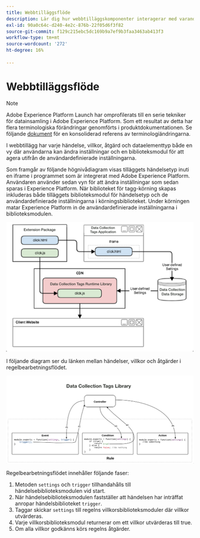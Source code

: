 ```yaml
---
title: Webbtilläggsflöde
description: Lär dig hur webbtilläggskomponenter interagerar med varandra vid körning i Adobe Experience Platform.
exl-id: 90a0c64c-d240-4e2c-876b-22f05d6f3f82
source-git-commit: f129c215ebc5dc169b9a7ef9b3faa3463ab413f3
workflow-type: tm+mt
source-wordcount: '272'
ht-degree: 16%

---
```


# Webbtilläggsflöde

>[!NOTE]
>
>Adobe Experience Platform Launch har omprofilerats till en serie tekniker för datainsamling i Adobe Experience Platform. Som ett resultat av detta har flera terminologiska förändringar genomförts i produktdokumentationen. Se följande [dokument](../../term-updates.md) för en konsoliderad referens av terminologiändringarna.

I webbtillägg har varje händelse, villkor, åtgärd och dataelementtyp både en vy där användarna kan ändra inställningar och en biblioteksmodul för att agera utifrån de användardefinierade inställningarna.

Som framgår av följande högnivådiagram visas tilläggets händelsetyp inuti en iframe i programmet som är integrerat med Adobe Experience Platform. Användaren använder sedan vyn för att ändra inställningar som sedan sparas i Experience Platform. När biblioteket för tagg-körning skapas inkluderas både tilläggets biblioteksmodul för händelsetyp och de användardefinierade inställningarna i körningsbiblioteket. Under körningen matar Experience Platform in de användardefinierade inställningarna i biblioteksmodulen.

![tilläggsflödesdiagram](../images/flow/web/extension-flow.png)

I följande diagram ser du länken mellan händelser, villkor och åtgärder i regelbearbetningsflödet.

![regelbearbetningsflödesdiagram](../images/flow/web/rule-processing-flow.png)

Regelbearbetningsflödet innehåller följande faser:

1. Metoden `settings` och `trigger` tillhandahålls till händelsebiblioteksmodulen vid start.
1. När händelsebiblioteksmodulen fastställer att händelsen har inträffat anropar händelsbiblioteket `trigger`.
1. Taggar skickar `settings` till regelns villkorsbiblioteksmoduler där villkor utvärderas.
1. Varje villkorsbiblioteksmodul returnerar om ett villkor utvärderas till true.
1. Om alla villkor godkänns körs regelns åtgärder.
